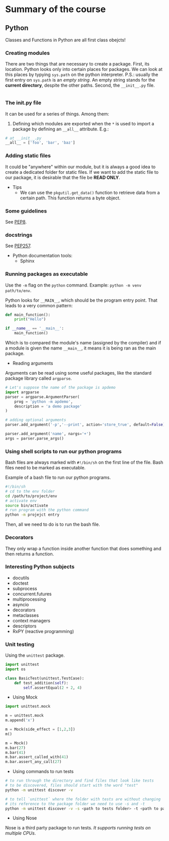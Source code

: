 # Summary of the course

## Python

Classes and Functions in Python are all first class obejcts!

### Creating modules

There are two things that are necessary to create a package. First, its location. Python looks only into certain places for packages. We can look at this places by typying `sys.path` on the python interpreter. P.S.: usually the first entry on `sys.path` is an *empty string*. An empty string stands for the **current directory**, despite the other paths. Second, the `__init__.py` file.

```python

```

### The __init__.py file

It can be used for a series of things. Among them:

1. Defining which modules are exported when the `*` is used to import a package by defining an `__all__` attribute. E.g.:

```python
# at __init__.py
__all__ = ['foo', 'bar', 'baz']
```

### Adding static files

It could be "anywhere" within our module, but it is always a good idea to create a dedicated folder for static files. If we want to add the static file to our package, it is desirable that the file be **READ ONLY**.

- Tips
  - We can use the `pkgutil.get_data()` function to retrieve data from a certain path. This function returns a byte object.

### Some guidelines

See [PEP8](https://www.python.org/dev/peps/pep-0008/).

### docstrings

See [PEP257](https://www.python.org/dev/peps/pep-0257/).

- Python documentation tools:
  - Sphinx

### Running packages as executable

Use the `-m` flag on the `python` command. Example: `python -m venv path/to/env`.

Python looks for `__MAIN__`, which should be the program entry point. That leads to a very common pattern:

```python
def main_function():
    print("Hello")

if __name__ == '__main__':
    main_function()
```

Which is to compared the module's name (assigned by the compiler) and if a module is given the name `__main__`, it means it is being ran as the main package.

- Reading arguments

Arguments can be read using some useful packages, like the standard package library called `argparse`.

```python
# Let's suppose the name of the package is apdemo
import argparse
parser = argparse.ArgumentParser(
    prog = 'python -m apdemo',
    description = 'a demo package'
)

# adding optional arguments
parser.add_argument('-p','--print', action='store_true', default=False)

parser.add_argument('name', nargs='+')
args = parser.parse_args()
```

### Using shell scripts to run our python programs

Bash files are always marked with `#!/bin/sh` on the first line of the file.
Bash files need to be marked as executable.

Example of a bash file to run our python programs.

```bash
#!/bin/sh
# cd to the env folder
cd /path/to/project/env
# activate env
source bin/activate
# run program with the python command
python -m projejct entry
```

Then, all we need to do is to run the bash file.

### Decorators

They only wrap a function inside another function that does something and then returns a function.

### Interesting Python subjects

- docutils
- doctest
- subprocess
- concurrent.futures
- multiprocessing
- asyncio
- decorators
- metaclasses
- context managers
- descriptors
- RxPY (reactive programming)

### Unit testing

Using the `unittest` package.

```python
import unittest
import os

class BasicTest(unittest.TestCase):
    def test_addition(self):
        self.assertEqual(2 + 2, 4)
```

- Using Mock

```python
import unittest.mock

m = unittest.mock
m.append('x')

m = Mock(side_effect = [1,2,3])
m()

m = Mock()
m.bar(27)
m.bar(41)
m.bar.assert_called_with(41)
m.bar.assert_any_call(27)
```

- Using commands to run tests

```bash
# to run through the directory and find files that look like tests
# to be discovered, files should start with the word "test"
python -m unittest discover -v

# to tell `unittest` where the folder with tests are without changing 
# its reference to the package folder we need to use -s and -t
python -m unittest discover -v -s <path to tests folder> -t <path to package>
```

- Using Nose

Nose is a third party package to run tests. *It supports running tests on multiple CPUs*.